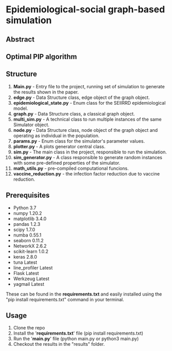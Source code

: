 # Epidemiological-social graph-based simulation

## Abstract


## Optimal PIP algorithm


## Structure
1. **Main.py** - Entry file to the project, running set of simulation to generate the results shown in the paper.
2. **edge.py** - Data Structure class, edge object of the graph object. 
3. **epidemiological_state.py** - Enum class for the SEIIRRD epidemiological model.
4. **graph.py** - Data Structure class, a classical graph object.
5. **multi_sim.py** - A technical class to run multiple instances of the same Simulator object.
6. **node.py** - Data Structure class, node object of the graph object and operating as individual in the population.
7. **params.py** - Enum class for the simulator's parameter values.
8. **plotter.py** - A plots generator central class.
9. **sim.py** - The main class in the project, responsible to run the simulation.
10. **sim_generator.py** - A class responsible to generate random instances with some pre-defined properties of the simulator.
11. **math_utils.py** - pre-compiled computational funcions.
12. **vaccine_reduction.py** - the infection factor reduction due to vaccine reduction. 

## Prerequisites
- Python          3.7
- numpy           1.20.2
- matplotlib      3.4.0
- pandas          1.2.3
- scipy           1.7.0
- numba           0.55.1
- seaborn         0.11.2
- NetworkX        2.6.2
- scikit-learn    1.0.2
- keras           2.8.0
- tuna            Latest
- line_profiler   Latest
- Flask           Latest
- Werkzeug        Latest
- yagmail         Latest

These can be found in the **requirements.txt** and easily installed using the "pip install requirements.txt" command in your terminal. 

## Usage 

1. Clone the repo
2. Install the '**requirements.txt**' file (pip install requirements.txt)
3. Run the '**main.py**' file (python main.py or python3 main.py)
4. Checkout the results in the "results" folder.

